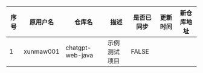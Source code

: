 | 序号 | 原用户名     | 仓库名           | 描述             | 是否已同步 | 更新时间 | 新仓库地址 |
| ---- | ------------ | ---------------- | ---------------- | ---------- | -------- | ------------ |
| 1    | xunmaw001    | chatgpt-web-java | 示例测试项目     | FALSE       |          |              |